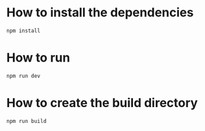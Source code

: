 # How to install the dependencies
```npm install```
# How to run
```npm run dev```
# How to create the build directory
```npm run build```
